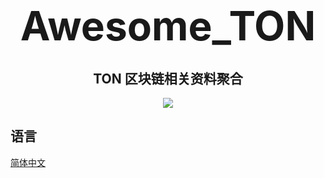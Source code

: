 <h1 align="center">
  <span style="font-size: 64px;">Awesome_TON</span>
</h1>



<h2 align="center">
  TON 区块链相关资料聚合
</h2>


<p align="center">
  <img src="https://github.com/Web3-Club/Awesome_TON/assets/76860915/2596e913-c3ee-42af-9f3f-6e3f09fd6066">
</p>

## 语言
[简体中文](https://github.com/Web3-Club/Awesome_TON/README.md)

